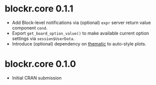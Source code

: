 # blockr.core 0.1.1

* Add Block-level notifications via (optional) `expr` server return value
  component `cond`.
* Export `get_board_option_value()` to make available current option settings
  via `session$UserData`.
* Introduce (optional) dependency on [thematic](
  https://rstudio.github.io/thematic/) to auto-style plots.

# blockr.core 0.1.0

* Initial CRAN submission
